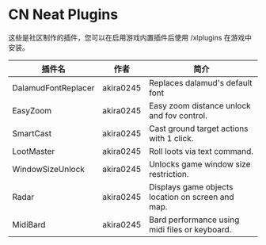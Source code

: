 # CN Neat Plugins

这些是社区制作的插件，您可以在启用游戏内置插件后使用 /xlplugins 在游戏中安装。


| 插件名 | 作者 | 简介 |
|---------------|---------------|-----------------|
| DalamudFontReplacer | akira0245 | Replaces dalamud's default font |
| EasyZoom | akira0245 | Easy zoom distance unlock and fov control. |
| SmartCast | akira0245 | Cast ground target actions with 1 click. |
| LootMaster | akira0245 | Roll loots via text command. |
| WindowSizeUnlock | akira0245 | Unlocks game window size restriction. |
| Radar | akira0245 | Displays game objects location on screen and map. |
| MidiBard | akira0245 | Bard performance using midi files or keyboard. |